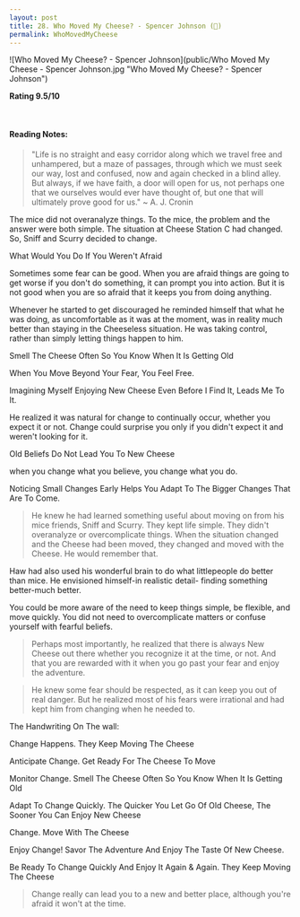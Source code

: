 ```yaml
---
layout: post
title: 28. Who Moved My Cheese? - Spencer Johnson (📱)
permalink: WhoMovedMyCheese
---
```


![Who Moved My Cheese? - Spencer Johnson](public/Who Moved My Cheese - Spencer Johnson.jpg "Who Moved My Cheese? - Spencer Johnson")

**Rating 9.5/10**

<br>

#### Reading Notes:

> "Life is no straight and easy corridor along which we travel free and unhampered, but a maze of passages, through which we must seek our way, lost and confused, now and again checked in a blind alley. But always, if we have faith, a door will open for us, not perhaps one that we ourselves would ever have thought of, but one that will ultimately prove good for us." ~ A. J. Cronin

The mice did not overanalyze things. To the mice, the problem and the answer were both simple. The situation at Cheese Station C had changed. So, Sniff and Scurry decided to change.

What Would You Do If You Weren't Afraid

Sometimes some fear can be good. When you are afraid things are going to get worse if you don't do something, it can prompt you into action. But it is not good when you are so afraid that it keeps you from doing anything.

Whenever he started to get discouraged he reminded himself that what he was doing, as uncomfortable as it was at the moment, was in reality much better than staying in the Cheeseless situation. He was taking control, rather than simply letting things happen to him.

Smell The Cheese Often So You Know When It Is Getting Old

When You Move Beyond Your Fear, You Feel Free.

Imagining Myself Enjoying New Cheese Even Before I Find It, Leads Me To It.

He realized it was natural for change to continually occur, whether you expect it or not. Change could surprise you only if you didn't expect it and weren't looking for it.

Old Beliefs Do Not Lead You To New Cheese

when you change what you believe, you change what you do.

Noticing Small Changes Early Helps You Adapt To The Bigger Changes That Are To Come.

> He knew he had learned something useful about moving on from his mice friends, Sniff and Scurry. They kept life simple. They didn't overanalyze or overcomplicate things. When the situation changed and the Cheese had been moved, they changed and moved with the Cheese. He would remember that.

Haw had also used his wonderful brain to do what littlepeople do better than mice. He envisioned himself-in realistic detail- finding something better-much better.

You could be more aware of the need to keep things simple, be flexible, and move quickly. You did not need to overcomplicate matters or confuse yourself with fearful beliefs.

> Perhaps most importantly, he realized that there is always New Cheese out there whether you recognize it at the time, or not. And that you are rewarded with it when you go past your fear and enjoy the adventure.

> He knew some fear should be respected, as it can keep you out of real danger. But he realized most of his fears were irrational and had kept him from changing when he needed to.

The Handwriting On The wall:

Change Happens.
They Keep Moving The Cheese

Anticipate Change.
Get Ready For The Cheese To Move

Monitor Change.
Smell The Cheese Often So You Know When It Is Getting Old

Adapt To Change Quickly.
The Quicker You Let Go Of Old Cheese, The Sooner You Can Enjoy New Cheese

Change.
Move With The Cheese

Enjoy Change!
Savor The Adventure And Enjoy The Taste Of New Cheese.

Be Ready To Change Quickly And Enjoy It Again & Again.
They Keep Moving The Cheese

> Change really can lead you to a new and better place, although you're afraid it won't at the time.

